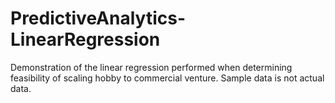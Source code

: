 # PredictiveAnalytics-LinearRegression
Demonstration of the linear regression performed when determining feasibility of 
scaling hobby to commercial venture. Sample data is not actual data.
